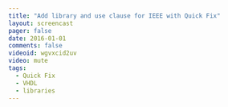 ```yaml
---
title: "Add library and use clause for IEEE with Quick Fix"
layout: screencast 
pager: false
date: 2016-01-01
comments: false
videoid: wgvxcid2uv
video: mute
tags: 
  - Quick Fix
  - VHDL
  - libraries
---
```

